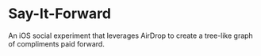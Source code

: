# Say-It-Forward
An iOS social experiment that leverages AirDrop to create a tree-like graph of compliments paid forward.
